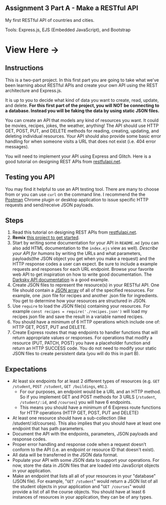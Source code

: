 ## Assignment 3 Part A - Make a RESTful API

My first RESTful API of countries and cities.

Tools: Express.js, EJS (Embedded JavaScript), and Bootstrap

# View Here ->

## Instructions

This is a two-part project. In this first part you are going to take what we've been learning about RESTful APIs and create your own API using the REST architecture and Express.js.

It is up to you to decide what kind of data you want to create, read, update, and delete. **For this first part of the project, you will NOT be connecting to a database. Instead you will be faking the data by using static JSON files.**

You can create an API that models any kind of resources you want. It could be movies, recipes, jokes, the weather, anything! The API should use HTTP GET, POST, PUT, and DELETE methods for reading, creating, updating, and deleting individual resources. Your API should also provide some basic error handling for when someone visits a URL that does not exist (i.e. 404 error messages).

You will need to implement your API using Express and Glitch. Here is a good tutorial on designing REST APIs from [restfulapi.net](https://restfulapi.net/rest-api-design-tutorial-with-example/).

## Testing you API

You may find it helpful to use an API testing tool. There are many to choose from or you can use `curl` on the command line. I recommend the the [Postman](https://chrome.google.com/webstore/detail/postman/fhbjgbiflinjbdggehcddcbncdddomop?hl=en) Chrome plugin or desktop application to issue specific HTTP requests and send/receive JSON payloads.

## Steps

1. Read this tutorial on designing REST APIs from [restfulapi.net](https://restfulapi.net/rest-api-design-tutorial-with-example/).
2. **Remix** [this project to get started](https://glitch.com/~infsci2560-assignment3-template).
3. Start by writing some documentation for your API in `README.md` (you can also add HTML documentation to the `index.ejs` view as well). _Describe your API for humans_ by writing the URLs and what parameters, payloads(the JSON object you get when you make a request) and the HTTP response codes a user can expect. Be sure to include a example requests and responses for each URL endpoint. Browse your favorite web API to get inspiration on how to write good documentation. The [Darksky API documentation](https://darksky.net/dev/docs) is a good example.
4. Create JSON files to represent the resource(s) in your RESTful API. One file should contain a [JSON array](https://developer.mozilla.org/en-US/docs/Learn/JavaScript/Objects/JSON#Arrays_as_JSON) of all of the specified resources. For example, one .json file for recipes and another .json file for ingredients. You get to determine how your resources are structured in JSON.
5. Use `require` to load the JSON file(s) containing your resources. For example `const recipes = require('./recipes.json')` will load my recipes json file and save the result in a variable named recipes.
6. You should have a minimum of 6 HTTP operations which include one of: HTTP GET, POST, PUT and DELETE.
7. Create Express routes that map endpoints to handler functions that will return appropriate values or responses. For operations that modify a resource (PUT, PATCH, POST) you have a placeholder function and return an HTTP SUCCESS code. You do not need to modify your static JSON files to create persistent data (you will do this in part B).

## Expectations

- At least six endpoints for at least 2 different types of resources (e.g. `GET /student`, `POST /student`, `GET /buildings`, etc.).
  - For our purposes, an endpoint would be a URL and an HTTP method. So if you implement GET and POST methods for 3 URLS (`/student`, `/student/:id`, and `/courses`) you will have 6 endpoints.
  - This means you should have a minimum of 6 Express route functions for HTTP operations (HTTP GET, POST, PUT and DELETE)
- At least one resource should have a sub-collection (like /student/:id/courses). This also implies that you should have at least one endpoint that has path parameters.
- Document the API with the endpoints, parameters, JSON payloads and response codes.
- Proper error handling and response code when a request doesn’t conform to the API (i.e. an endpoint or resource ID that doesn't exist).
- All data will be transferred in the JSON data format.
- Populate your API with some JSON data to support your operations. For now, store the data in JSON files that are loaded into JavaScript objects in your application.
- Make an endpoint that lists all all of your resources in your "database" (JSON file). For example, "`GET /student`" would return a JSON list of all the student objects in your application and "`GET /courses`" would provide a list of all the course objects. You should have at least 6 instances of resources in your application, they can be of any types.
